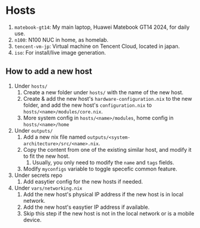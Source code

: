 # Hosts

1. `matebook-gt14`: My main laptop, Huawei Matebook GT14 2024, for daily use.
1. `n100`: N100 NUC in home, as homelab.
1. `tencent-vm-jp`: Virtual machine on Tencent Cloud, located in japan.
1. `iso`: For install/live image generation.

## How to add a new host

1. Under `hosts/`
   1. Create a new folder under `hosts/` with the name of the new host.
   1. Create & add the new host's `hardware-configuration.nix` to the new folder, and add the new
      host's `configuration.nix` to `hosts/<name>/modules/core.nix`.
   1. More system config in `hosts/<name>/modules`, home config in `hosts/<name>/home`
1. Under `outputs/`
   1. Add a new nix file named `outputs/<system-architecture>/src/<name>.nix`.
   1. Copy the content from one of the existing similar host, and modify it to fit the new host.
      1. Usually, you only need to modify the `name` and `tags` fields.
   1. Modify `myconfigs` variable to toggle specefic common feature.
1. Under secrets repo
   1. Add easytier config for the new hosts if needed.
1. Under `vars/networking.nix`
   1. Add the new host's physical IP address if the new host is in local network.
   1. Add the new host's easytier IP address if available.
   1. Skip this step if the new host is not in the local network or is a mobile device.
